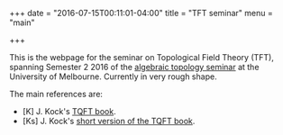 +++
date = "2016-07-15T00:11:01-04:00"
title = "TFT seminar"
menu = "main"

+++

This is the webpage for the seminar on Topological Field Theory (TFT), spanning Semester 2 2016 of the [algebraic topology seminar](http://www.ms.unimelb.edu.au/research/view_seminars.php?type_id=82) at the University of Melbourne. Currently in very rough shape.
  
The main references are:

  * [K] J. Kock's [TQFT book](http://mat.uab.es/~kock/TQFT.html).
  * [Ks] J. Kock's [short version of the TQFT book](http://mat.uab.es/~kock/TQFT/FS.pdf).